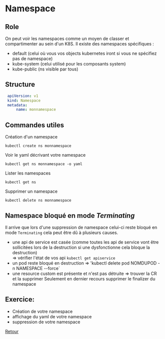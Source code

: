# Namespace
## Role
On peut voir les namespaces comme un moyen de classer et compartimenter au sein d'un K8S. 
Il existe des namespaces spécifiques :
- default (celui où vous vos objects kubernetes iront si vous ne spécifiez pas de namespace)
- kube-system (celui utilisé pour les composants system)
- kube-public (ns visible par tous)

## Structure
```yaml
 apiVersion: v1
 kind: Namespace
 metadata:
     name: monnamespace
```

## Commandes utiles
Création d'un namespace
```
kubectl create ns monnamespace
```
Voir le yaml décrivant votre namespace
```
kubectl get ns monnamespace -o yaml
```

Lister les namespaces
```
kubectl get ns
```
Supprimer un namespace
```
kubectl delete ns monnamespace
```
## Namespace bloqué en mode _Terminating_

Il arrive que lors d'une suppression de namespace celui-ci reste bloqué en mode `Terminating` cela peut être dû à plusieurs causes.
- une api de service est casée (comme toutes les api de service vont être sollicitées lors de la destruction si une dysfonctionne cela bloque la destruction)  
=> vérifier l'état de vos api `kubectl get apiservice`
- un pod reste bloqué en destruction
=> 'kubectl delete pod NOMDUPOD -n NAMESPACE --force`
- une resource custom est présente et n'est pas détruite 
=> trouver la CR et la supprimer
Seulement en dernier recours supprimer le finalizer du namespace

## Exercice:
- Création de votre namespace 
- affichage du yaml de votre namespace
- suppression de votre namespace

[Retour](https://obeyler.github.io/Formation-K8S/)
